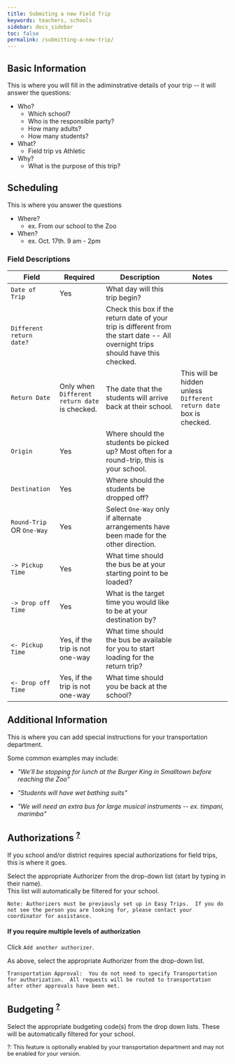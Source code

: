 ```yaml
---
title: Submiting a new Field Trip
keywords: teachers, schools
sidebar: docs_sidebar
toc: false
permalink: /submitting-a-new-trip/
---
```


## Basic Information

This is where you will fill in the adiminstrative details of your trip -- it will answer the questions:

* Who?
    * Which school?
    * Who is the responsible party?
    * How many adults?
    * How many students?
* What?
    * Field trip vs Athletic
* Why?
    * What is the purpose of this trip?


## Scheduling

This is where you answer the questions

* Where?
    * ex. From our school to the Zoo
* When? 
    * ex. Oct. 17th. 9 am - 2pm

### Field Descriptions
<!-- http://www.tablesgenerator.com/markdown_tables -->
| Field                  | Required                                      | Description                                                                                                                      | Notes                                                             |
|------------------------|-----------------------------------------------|----------------------------------------------------------------------------------------------------------------------------------|-------------------------------------------------------------------|
| `Date of Trip`           | Yes                                           | What day will this trip begin?                                                                                                   |                                                                   |
| `Different return date?` |                                               | Check this box if the return date of your trip is different from the start date -- All overnight trips should have this checked. |                                                                   |
| `Return Date`            | Only when `Different return date` is checked. | The date that the students will arrive back at their school.                                                                     | This will be hidden unless `Different return date` box is checked. |
| `Origin`                 | Yes                                           | Where should the students be picked up?  Most often for a round-trip, this is your school.                                       |                                                                   |
| `Destination`            | Yes                                           | Where should the students be dropped off?                                                                                        |                                                                   |
| `Round-Trip` OR `One-Way`  | Yes                                           | Select `One-Way` only if alternate arrangements have been made for the other direction.                                          |                                                                   |
| `-> Pickup Time`         | Yes                                           | What time should the bus be at your starting point to be loaded?                                                                 |                                                                   |
| `-> Drop off Time`       | Yes                                           | What is the target time you would like to be at your destination by?                                                             |                                                                   |
| `<- Pickup Time`         | Yes, if the trip is not one-way               | What time should the bus be available for you to start loading for the return trip?                                              |                                                                   |
| `<- Drop off Time`       | Yes, if the trip is not one-way               | What time should you be back at the school?                                                                                      |                                                                   |

## Additional Information

This is where you can add special instructions for your transportation department.  

Some common examples may include:

* *"We'll be stopping for lunch at the Burger King in Smalltown before reaching the Zoo"*

* *"Students will have wet bathing suits"*

* *"We will need an extra bus for large musical instruments -- ex. timpani, marimba"*

## Authorizations <sup>[?](#optional)</sup>

If you school and/or district requires special authorizations for field trips, this is where it goes.

Select the appropriate Authorizer from the drop-down list (start by typing in their name).  
This list will automatically be filtered for your school.
    
    Note: Authorizers must be previously set up in Easy Trips.  If you do not see the person you are looking for, please contact your coordinator for assistance.


#### If you require multiple levels of authorization 

Click `Add another authorizer`.

As above, select the appropriate Authorizer from the drop-down list.

    Transportation Approval:  You do not need to specify Transportation for authorization.  All requests will be routed to transportation after other approvals have been met.  


## Budgeting <sup>[?](#myfootnote1)</sup>

Select the appropriate budgeting code(s) from the drop down lists.  These will be automatically filtered for your school.



<div style="font-size: .9em;">

<a name="optional">?</a>: This feature is optionally enabled by your transportation department and may not be enabled for your version.
</div>

